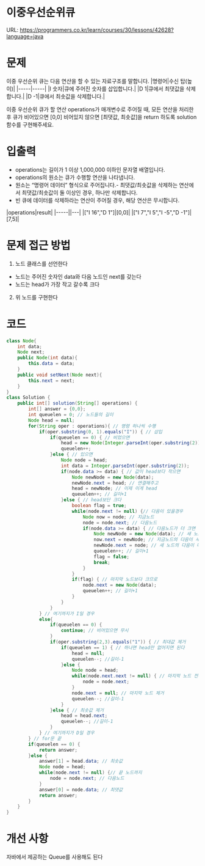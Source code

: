 # 이중우선순위큐

URL: https://programmers.co.kr/learn/courses/30/lessons/42628?language=java

# 문제

이중 우선순위 큐는 다음 연산을 할 수 있는 자료구조를 말합니다.
|명령어|수신 탑(높이)|
|-----|-----|
|I 숫자|큐에 주어진 숫자를 삽입합니다.|
|D 1|큐에서 최댓값을 삭제합니다.|
|D -1|큐에서 최솟값을 삭제합니다.|

이중 우선순위 큐가 할 연산 operations가 매개변수로 주어질 때, 모든 연산을 처리한 후 큐가 비어있으면 [0,0] 비어있지 않으면 [최댓값, 최솟값]을 return 하도록 solution 함수를 구현해주세요.

# 입출력

- operations는 길이가 1 이상 1,000,000 이하인 문자열 배열입니다.
- operations의 원소는 큐가 수행할 연산을 나타냅니다.
- 원소는 “명령어 데이터” 형식으로 주어집니다.- 최댓값/최솟값을 삭제하는 연산에서 최댓값/최솟값이 둘 이상인 경우, 하나만 삭제합니다.
- 빈 큐에 데이터를 삭제하라는 연산이 주어질 경우, 해당 연산은 무시합니다.

|operations|result|
|-----||---|
|["I 16","D 1"]|[0,0]|
|["I 7","I 5","I -5","D -1"]|[7,5]|

# 문제 접근 방법

1. 노드 클래스를 선언한다
- 노드는 주어진 숫자인 data와 다음 노드인 next를 갖는다
- 노드는 head가 가장 작고 갈수록 크다
2. 위 노드를 구현한다

# 코드 
```java
class Node{
    int data;
    Node next;
    public Node(int data){
        this.data = data;
    }
    public void setNext(Node next){
        this.next = next;
    }
}
class Solution {
    public int[] solution(String[] operations) {
        int[] answer = {0,0};
        int queuelen = 0; // 노드들의 길이
        Node head = null;
        for(String oper : operations){ // 명령 하나씩 수행
            if(oper.substring(0, 1).equals("I")) { // 삽입
            	if(queuelen == 0) { // 비었으면
            		head = new Node(Integer.parseInt(oper.substring(2))); // 추가
            		queuelen++;
            	}else { // 있으면
            		Node node = head;
            		int data = Integer.parseInt(oper.substring(2));
            		if(node.data >= data) { // 값이 head보다 작으면
            			Node newNode = new Node(data);
            			newNode.next = head; // 연결해주고
            			head = newNode; // 이제 이게 head
            			queuelen++; // 길이+1
            		}else { // head보단 크다
            			boolean flag = true;
            			while(node.next != null) {// 다음이 있을경우
            				Node now = node; // 지금노드
            				node = node.next; // 다음노드
            				if(node.data >= data) { // 다음노드가 더 크면
            					Node newNode = new Node(data); // 새 노드
            					now.next = newNode; // 지금노드의 다음이 새 노드
            					newNode.next = node; // 새 노드의 다음이 다음노드
            					queuelen++; // 길이+1
            					flag = false;
            					break;
            				}
            			}
            			if(flag) { // 마지막 노드보다 크므로
            				node.next = new Node(data);
            				queuelen++; // 길이+1
            			}
            		}
            	}
            } // 여기까지가 I일 경우
            else{
            	if(queuelen == 0) {
            		continue; // 비어있으면 무시
            	}
            	if(oper.substring(2,3).equals("1")) { // 최대값 제거
            		if(queuelen == 1) { // 하나면 head만 없어지면 된다
            			head = null;
            			queuelen--; //길이-1
            		}else {
            			Node node = head;
            			while(node.next.next != null) { // 마지막 노드 전까지
            				node = node.next;
            			}
            			node.next = null; // 마지막 노드 제거
            			queuelen--; //길이-1
            		}
            	}else { // 최솟값 제거
            		head = head.next;
            		queuelen--; //길이-1
            	}
            } // 여기까지가 D일 경우
        } // for문 끝
        if(queuelen == 0) {
        	return answer;
        }else {
        	answer[1] = head.data; // 최솟값
        	Node node = head;
        	while(node.next != null) {// 끝 노드까지
				node = node.next; // 다음노드
			}
        	answer[0] = node.data; // 최댓값
            return answer;
        }
    }
}
```

# 개선 사항
자바에서 제공하는 Queue를 사용해도 된다
